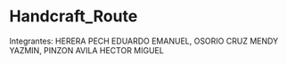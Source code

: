 # Handcraft_Route
Integrantes: 
HERERA PECH EDUARDO EMANUEL,
OSORIO CRUZ MENDY YAZMIN,
PINZON AVILA HECTOR MIGUEL
